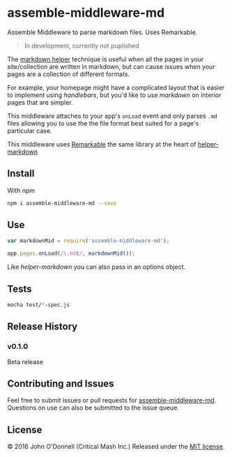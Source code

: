 # assemble-middleware-md
Assemble Middleware to parse markdown files. Uses Remarkable.

> In development, currently not puplished

The [markdown helper](https://github.com/assemble/assemble/blob/master/support/docs/src/content/recipes/markdown-to-html.md) technique is useful when all the pages in your site/collection are written in markdown, but can cause issues when your pages are a collection of different formats.

For example, your homepage might have a complicated layout that is easier to implement using *handlebars*, but you'd like to use *markdown* on interior pages that are simpler.

This middleware attaches to your app's `onLoad` event and only parses `.md` files allowing you to use the the file format best suited for a page's particular case.

This middleware uses [Remarkable](https://www.npmjs.com/package/remarkable) the same library at the heart of [helper-markdown](https://www.npmjs.com/package/helper-markdown)


## Install
With npm

```sh
npm i assemble-middleware-md --save
```

## Use

```js
var markdownMid = require('assemble-middleware-md');

app.pages.onLoad(/\.md$/, markdownMid());
```

Like *helper-markdown* you can also pass in an options object.


## Tests

```sh
mocha test/*-spec.js
```

## Release History
### v0.1.0
Beta release

## Contributing and Issues
Feel free to submit issues or pull requests for [assemble-middleware-md](https://github.com/criticalmash/assemble-middleware-md/issues). Questions on use can also be submitted to the issue queue.


## License
© 2016 John O'Donnell (Critical Mash Inc.) Released under the [MIT license](https://github.com/criticalmash/assemble-middleware-md/blob/master/LICENSE).
